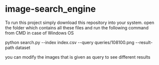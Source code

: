 # image-search_engine
To run this project simply download this repository into your system.
open the folder which contains all these files and run the following command from CMD in case of Windows OS

 python search.py --index index.csv --query queries/108100.png --result-path dataset
 
 you can modify the images that is given as query to see different results
